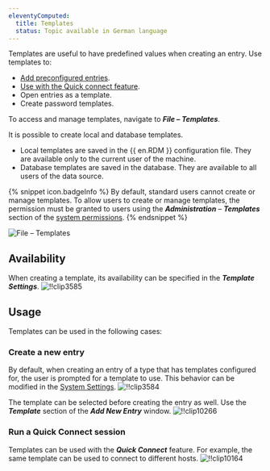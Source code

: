 ```yaml
---
eleventyComputed:
  title: Templates
  status: Topic available in German language
---
```

Templates are useful to have predefined values when creating an entry. Use templates to:

* [Add preconfigured entries](#create-a-new-entry).
* [Use with the Quick connect feature](#run-a-quick-connect-session).
* Open entries as a template.
* Create password templates.

To access and manage templates, navigate to ***File – Templates***.

It is possible to create local and database templates.

* Local templates are saved in the {{ en.RDM }} configuration file. They are available only to the current user of the machine.
* Database templates are saved in the database. They are available to all users of the data source.

{% snippet icon.badgeInfo %}
By default, standard users cannot create or manage templates. To allow users to create or manage templates, the permission must be granted to users using the ***Administration*** – ***Templates*** section of the [system permissions](/rdm/commands/administration/security/system-permissions/).
{% endsnippet %}

![File – Templates](https://cdnweb.devolutions.net/docs/docs_en_rdm_windows_clip10235.png)

## Availability

When creating a template, its availability can be specified in the ***Template Settings***.
![!!clip3585](https://cdnweb.devolutions.net/docs/docs_en_rdm_windows_clip3585.png)

## Usage

Templates can be used in the following cases:

### Create a new entry

By default, when creating an entry of a type that has templates configured for, the user is prompted for a template to use. This behavior can be modified in the [System Settings](/rdm/commands/administration/settings/system-settings/).
![!!clip3584](https://cdnweb.devolutions.net/docs/docs_en_rdm_windows_clip3584.png)

The template can be selected before creating the entry as well. Use the ***Template*** section of the ***Add New Entry*** window.
![!!clip10266](https://cdnweb.devolutions.net/docs/docs_en_rdm_windows_clip10266.png)

### Run a Quick Connect session

Templates can be used with the ***Quick Connect*** feature. For example, the same template can be used to connect to different hosts.
![!!clip10164](https://cdnweb.devolutions.net/docs/docs_en_rdm_windows_clip10164.png)
